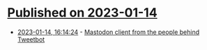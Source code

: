 # [Published on 2023-01-14](index.md)

* [2023-01-14, 16:14:24](https://news.ycombinator.com/item?id=34381377) - [Mastodon client from the people behind Tweetbot](https://tapbots.com/ivory/)

